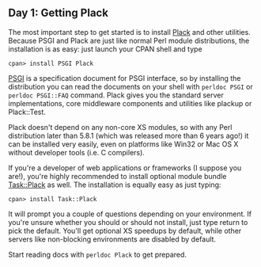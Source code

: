 ## Day 1: Getting Plack

The most important step to get started is to install [Plack](http://search.cpan.org/dist/Plack) and other utilities. Because PSGI and Plack are just like normal Perl module distributions, the installation is as easy: just launch your CPAN shell and type

```
cpan> install PSGI Plack
```

[PSGI](http://search.cpan.org/dist/PSGI) is a specification document for PSGI interface, so by installing the distribution you can read the documents on your shell with `perldoc PSGI` or `perldoc PSGI::FAQ` command. Plack gives you the standard server implementations, core middleware components and utilities like plackup or Plack::Test.

Plack doesn't depend on any non-core XS modules, so with any Perl distribution later than 5.8.1 (which was released more than 6 years ago!) it can be installed very easily, even on platforms like Win32 or Mac OS X without developer tools (i.e. C compilers).

If you're a developer of web applications or frameworks (I suppose you are!), you're highly recommended to install optional module bundle [Task::Plack](http://search.cpan.org/dist/Task-Plack) as well. The installation is equally easy as just typing:

```
cpan> install Task::Plack
```

It will prompt you a couple of questions depending on your environment. If you're unsure whether you should or should not install, just type return to pick the default. You'll get optional XS speedups by default, while other servers like non-blocking environments are disabled by default.

Start reading docs with `perldoc Plack` to get prepared.

